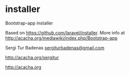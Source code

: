 # installer
Bootstrap-app installer

Based on https://github.com/laravel/installer. More info at http://acacha.org/mediawiki/index.php/Bootstrap-app

Sergi Tur Badenas sergiturbadenas@gmail.com

http://acacha.org/sergitur

http://acacha.org
